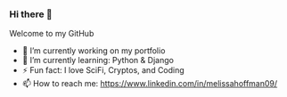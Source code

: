 ### Hi there 👋
 Welcome to my GitHub
 - 🔭 I’m currently working on my portfolio
 - 🌱 I’m currently learning: Python & Django
 - ⚡ Fun fact: I love SciFi, Cryptos, and Coding 
 - 📫 How to reach me: https://www.linkedin.com/in/melissahoffman09/
<!--
**MelissaHoffman09/MelissaHoffman09** is a ✨ _special_ ✨ repository because its `README.md` (this file) appears on your GitHub profile.

Here are some ideas to get you started:

- 🔭 I’m currently working on ...
- 🌱 I’m currently learning ...
- 👯 I’m looking to collaborate on ...
- 🤔 I’m looking for help with ...
- 💬 Ask me about ...
- 📫 How to reach me: https://www.linkedin.com/in/melissahoffman09/
- 😄 Pronouns: ...
- ⚡ Fun fact: ...
-->
